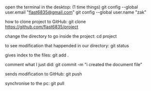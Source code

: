 open the terminal in the desktop: (1 time things)
git config --global user.email "flast6835@gmail.com"
git config --global user.name "zak"

how to clone project to GitHub:
git clone https://github.com/flast6835/project

change the directory to go inside the project:
cd project


to see modification that happended in our directory:
git status

gives index to the files:
git add .

comment what I just did:
git commit -m "i created the document file"

sends modification to GitHub:
git push

synchronise to the pc:
git pull
